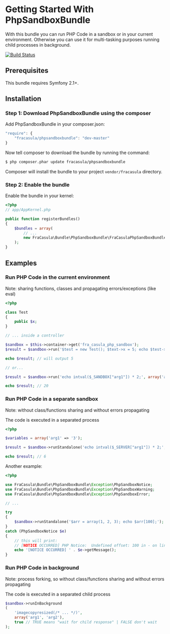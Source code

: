 Getting Started With PhpSandboxBundle
=====================================

With this bundle you can run PHP Code in a sandbox or in your current environment.
Otherwise you can use it for multi-tasking purposes running child processes in background.

[![Build Status](https://secure.travis-ci.org/fracasula/PhpSandboxBundle.png)](http://travis-ci.org/fracasula/PhpSandboxBundle)

## Prerequisites

This bundle requires Symfony 2.1+.


## Installation


### Step 1: Download PhpSandboxBundle using the composer

Add PhpSandboxBundle in your composer.json:

```js
"require": {
	"fracasula/phpsandboxbundle": "dev-master"
}
```

Now tell composer to download the bundle by running the command:

```bash
$ php composer.phar update fracasula/phpsandboxbundle
```

Composer will install the bundle to your project `vendor/fracasula` directory.

### Step 2: Enable the bundle

Enable the bundle in your kernel:

```php
<?php
// app/AppKernel.php

public function registerBundles()
{
	$bundles = array(
		// ...
		new FraCasula\Bundle\PhpSandboxBundle\FraCasulaPhpSandboxBundle(),
	);
}
```

## Examples

### Run PHP Code in the current environment

Note: sharing functions, classes and propagating errors/exceptions (like eval)

```php
<?php

class Test
{
	public $x;
}

// ... inside a controller

$sandbox = $this->container->get('fra_casula_php_sandbox');
$result = $sandbox->run('$test = new Test(); $text->x = 5; echo $test->x;');

echo $result; // will output 5

// or...

$result = $sandbox->run('echo intval($_SANDBOX["arg1"]) * 2;', array('arg1' => '10'));

echo $result; // 20
```

### Run PHP Code in a separate sandbox

Note: without class/functions sharing and without errors propagating

The code is executed in a separated process

```php
<?php

$variables = array('arg1' => '3');

$result = $sandbox->runStandalone('echo intval($_SERVER["arg1"]) * 2;', $variables);

echo $result; // 6
```

Another example:

```php
<?php

use FraCasula\Bundle\PhpSandboxBundle\Exception\PhpSandboxNotice;
use FraCasula\Bundle\PhpSandboxBundle\Exception\PhpSandboxWarning;
use FraCasula\Bundle\PhpSandboxBundle\Exception\PhpSandboxError;

// ...

try
{
	$sandbox->runStandalone('$arr = array(1, 2, 3); echo $arr[100];');
}
catch (PhpSandboxNotice $e)
{
	// this will print:
	// [NOTICE OCCURRED] PHP Notice:  Undefined offset: 100 in - on line 1
	echo '[NOTICE OCCURRED] ' . $e->getMessage();
}
```

### Run PHP Code in background

Note: process forking, so without class/functions sharing and without errors propagating

The code is executed in a separated child process

```php
$sandbox->runInBackground
(
	'imagecopyresized(/* ... */)',
	array('arg1', 'arg2'),
	true // TRUE means "wait for child response" | FALSE don't wait
);
```
